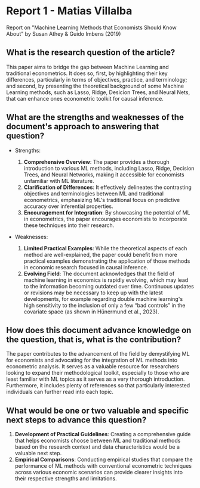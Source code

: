 # Report 1 - Matias Villalba
Report on "Machine Learning Methods that Economists Should Know About" by Susan Athey & Guido Imbens (2019)

## What is the research question of the article?
This paper aims to bridge the gap between Machine Learning and traditional econometrics. It does so, first, by highlighting their key differences, particularly in terms of objectives, practice, and terminology; and second, by presenting the theoretical background of some Machine Learning methods, such as Lasso, Ridge, Desicion Trees, and Neural Nets, that can enhance ones econometric toolkit for causal inference.

## What are the strengths and weaknesses of the document's approach to answering that question?
- Strengths:
    1. **Comprehensive Overview**: The paper provides a thorough introduction to various ML methods, including Lasso, Ridge, Decision Trees, and Neural Networks, making it accessible for economists unfamiliar with ML literature.
    2. **Clarification of Differences**: It effectively delineates the contrasting objectives and terminologies between ML and traditional econometrics, emphasizing ML's traditional focus on predictive accuracy over inferential properties.
    3. **Encouragement for Integration**: By showcasing the potential of ML in econometrics, the paper encourages economists to incorporate these techniques into their research.

- Weaknesses:
    1. **Limited Practical Examples**: While the theoretical aspects of each method are well-explained, the paper could benefit from more practical examples demonstrating the application of those methods in economic research focused in causal inference.
    2. **Evolving Field**: The document acknowledges that the field of machine learning in economics is rapidly evolving, which may lead to the information becoming outdated over time.  Continuous updates or revisions may be necessary to keep up with the latest developments, for example regarding double machine learning's high sensitivity to the inclusion of only a few “bad controls” in the covariate space (as shown in Hünermund et al., 2023).

## How does this document advance knowledge on the question, that is, what is the contribution?
The paper contributes to the advancement of the field by demystifying ML for economists and advocating for the integration of ML methods into econometric analysis. It serves as a valuable resource for researchers looking to expand their methodological toolkit, especially to those who are least familiar with ML topics as it serves as a very thorough introduction. Furthermore, it includes plenty of references so that particularly interested individuals can further read into each topic.

## What would be one or two valuable and specific next steps to advance this question?
1. **Development of Practical Guidelines**: Creating a comprehensive guide that helps economists choose between ML and traditional methods based on the research context and data characteristics would be a valuable next step.
2. **Empirical Comparisons**: Conducting empirical studies that compare the performance of ML methods with conventional econometric techniques across various economic scenarios can provide clearer insights into their respective strengths and limitations.